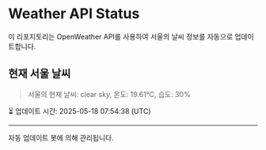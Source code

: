 
# Weather API Status

이 리포지토리는 OpenWeather API를 사용하여 서울의 날씨 정보를 자동으로 업데이트합니다.

## 현재 서울 날씨
> 서울의 현재 날씨: clear sky, 온도: 19.61°C, 습도: 30%

⏳ 업데이트 시간: 2025-05-18 07:54:38 (UTC)

---
자동 업데이트 봇에 의해 관리됩니다.
